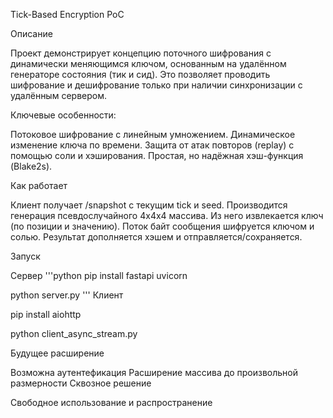Tick-Based Encryption PoC

Описание

Проект демонстрирует концепцию поточного шифрования с динамически меняющимся ключом, основанным на удалённом генераторе состояния (тик и сид). Это позволяет проводить шифрование и дешифрование только при наличии синхронизации с удалённым сервером.

Ключевые особенности:

Потоковое шифрование с линейным умножением.
Динамическое изменение ключа по времени.
Защита от атак повторов (replay) с помощью соли и хэширования.
Простая, но надёжная хэш-функция (Blake2s).

Как работает

Клиент получает /snapshot с текущим tick и seed.
Производится генерация псевдослучайного 4x4x4 массива.
Из него извлекается ключ (по позиции и значению).
Поток байт сообщения шифруется ключом и солью.
Результат дополняется хэшем и отправляется/сохраняется.

Запуск

Сервер
'''python
pip install fastapi uvicorn

python server.py
'''
Клиент

pip install aiohttp

python client_async_stream.py

Будущее расширение

Возможна аутентефикация
Расширение массива до произвольной размерности
Сквозное решение

Свободное использование и распространение

